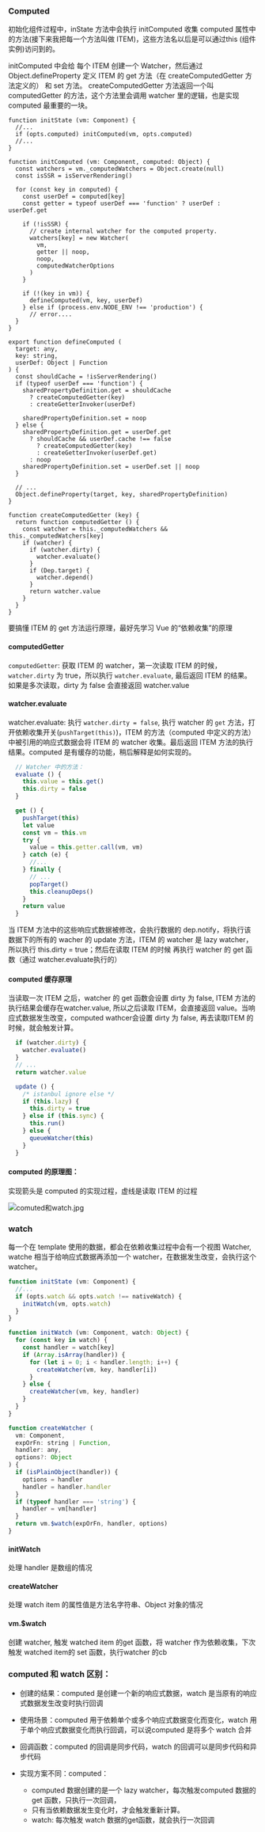 
### Computed
初始化组件过程中，inState 方法中会执行 initComputed 收集 computed 属性中的方法(接下来我把每一个方法叫做 ITEM)，这些方法名以后是可以通过this (组件实例)访问到的。

initComputed 中会给 每个 ITEM 创建一个 Watcher，然后通过 Object.defineProperty 定义 ITEM 的 get 方法（在 createComputedGetter 方法定义的） 和 set 方法。 createComputedGetter 方法返回一个叫 computedGetter 的方法，这个方法里会调用 watcher 里的逻辑，也是实现 computed 最重要的一块。

```JS
function initState (vm: Component) {
  //...
  if (opts.computed) initComputed(vm, opts.computed)
  //...
}
```
```JS
function initComputed (vm: Component, computed: Object) {
  const watchers = vm._computedWatchers = Object.create(null)
  const isSSR = isServerRendering()

  for (const key in computed) {
    const userDef = computed[key]
    const getter = typeof userDef === 'function' ? userDef : userDef.get

    if (!isSSR) {
      // create internal watcher for the computed property.
      watchers[key] = new Watcher(
        vm,
        getter || noop,
        noop,
        computedWatcherOptions
      )
    }

    if (!(key in vm)) {
      defineComputed(vm, key, userDef)
    } else if (process.env.NODE_ENV !== 'production') {
      // error....
  }
}
```
```JS
export function defineComputed (
  target: any,
  key: string,
  userDef: Object | Function
) {
  const shouldCache = !isServerRendering()
  if (typeof userDef === 'function') {
    sharedPropertyDefinition.get = shouldCache
      ? createComputedGetter(key)
      : createGetterInvoker(userDef)

    sharedPropertyDefinition.set = noop
  } else {
    sharedPropertyDefinition.get = userDef.get
      ? shouldCache && userDef.cache !== false
        ? createComputedGetter(key)
        : createGetterInvoker(userDef.get)
      : noop
    sharedPropertyDefinition.set = userDef.set || noop
  }

  // ...
  Object.defineProperty(target, key, sharedPropertyDefinition)
}
```

```JS
function createComputedGetter (key) {
  return function computedGetter () {
    const watcher = this._computedWatchers && this._computedWatchers[key]
    if (watcher) {
      if (watcher.dirty) {
        watcher.evaluate()
      }
      if (Dep.target) {
        watcher.depend()
      }
      return watcher.value
    }
  }
}
```
要搞懂 ITEM 的 get 方法运行原理，最好先学习 Vue 的“依赖收集”的原理


#### computedGetter
`computedGetter`: 获取 ITEM 的 watcher，第一次读取 ITEM 的时候， `watcher.dirty` 为 true，所以执行 `watcher.evaluate`, 最后返回 ITEM 的结果。如果是多次读取，dirty 为 false 会直接返回 watcher.value

#### watcher.evaluate

watcher.evaluate: 执行 `watcher.dirty = false`, 执行 watcher 的 `get` 方法，打开依赖收集开关(`pushTarget(this)`)，ITEM 的方法（computed 中定义的方法）中被引用的响应式数据会将 ITEM 的 watcher 收集。最后返回 ITEM 方法的执行结果。computed 是有缓存的功能，稍后解释是如何实现的。
```js
  // Watcher 中的方法：
  evaluate () {
    this.value = this.get()
    this.dirty = false
  }

  get () {
    pushTarget(this)
    let value
    const vm = this.vm
    try {
      value = this.getter.call(vm, vm)
    } catch (e) {
      //...
    } finally {
      // ...
      popTarget()
      this.cleanupDeps()
    }
    return value
  }
```

当 ITEM 方法中的这些响应式数据被修改，会执行数据的 dep.notify，将执行该数据下的所有的 wacher 的 update 方法，ITEM 的 watcher 是 lazy watcher，所以执行 this.dirty = true；然后在读取 ITEM 的时候 再执行 watcher 的 get 函数（通过 watcher.evaluate执行的）


#### computed 缓存原理
当读取一次 ITEM 之后，watcher 的 get 函数会设置 dirty 为 false, ITEM 方法的执行结果会缓存在watcher.value, 所以之后读取 ITEM，会直接返回 value。当响应式数据发生改变，computed wathcer会设置 dirty 为 false, 再去读取ITEM 的时候，就会触发计算。
```js
  if (watcher.dirty) {
    watcher.evaluate()
  }
  // ...
  return watcher.value
```

```js
  update () {
    /* istanbul ignore else */
    if (this.lazy) {
      this.dirty = true
    } else if (this.sync) {
      this.run()
    } else {
      queueWatcher(this)
    }
  }
```

#### computed 的原理图：
实现箭头是 computed 的实现过程，虚线是读取 ITEM 的过程

 ![comuted和watch.jpg](../image/comuted和watch.jpg "comuted和watch")


### watch
每一个在 template 使用的数据，都会在依赖收集过程中会有一个视图 Watcher,
watche 相当于给响应式数据再添加一个 watcher，在数据发生改变，会执行这个 watcher。
```js
function initState (vm: Component) {
  //...
  if (opts.watch && opts.watch !== nativeWatch) {
    initWatch(vm, opts.watch)
  }
}
```
```js
function initWatch (vm: Component, watch: Object) {
  for (const key in watch) {
    const handler = watch[key]
    if (Array.isArray(handler)) {
      for (let i = 0; i < handler.length; i++) {
        createWatcher(vm, key, handler[i])
      }
    } else {
      createWatcher(vm, key, handler)
    }
  }
}

function createWatcher (
  vm: Component,
  expOrFn: string | Function,
  handler: any,
  options?: Object
) {
  if (isPlainObject(handler)) {
    options = handler
    handler = handler.handler
  }
  if (typeof handler === 'string') {
    handler = vm[handler]
  }
  return vm.$watch(expOrFn, handler, options)
}
```
#### initWatch
处理 handler 是数组的情况

#### createWatcher
处理 watch item 的属性值是方法名字符串、Object 对象的情况

#### vm.$watch
创建 watcher, 触发 watched item 的get 函数，将 watcher 作为依赖收集，下次触发 watched item的 set 函数，执行watcher 的cb


### computed 和 watch 区别：
* 创建的结果：computed 是创建一个新的响应式数据，watch 是当原有的响应式数据发生改变时执行回调

* 使用场景：computed 用于依赖单个或多个响应式数据变化而变化，watch 用于单个响应式数据变化而执行回调，可以说computed 是将多个 watch 合并

* 回调函数：computed 的回调是同步代码，watch 的回调可以是同步代码和异步代码

* 实现方案不同：computed：
   * computed 数据创建的是一个 lazy watcher，每次触发computed 数据的get 函数，只执行一次回调，
   * 只有当依赖数据发生变化时，才会触发重新计算。
   * watch:
         每次触发 watch 数据的get函数，就会执行一次回调